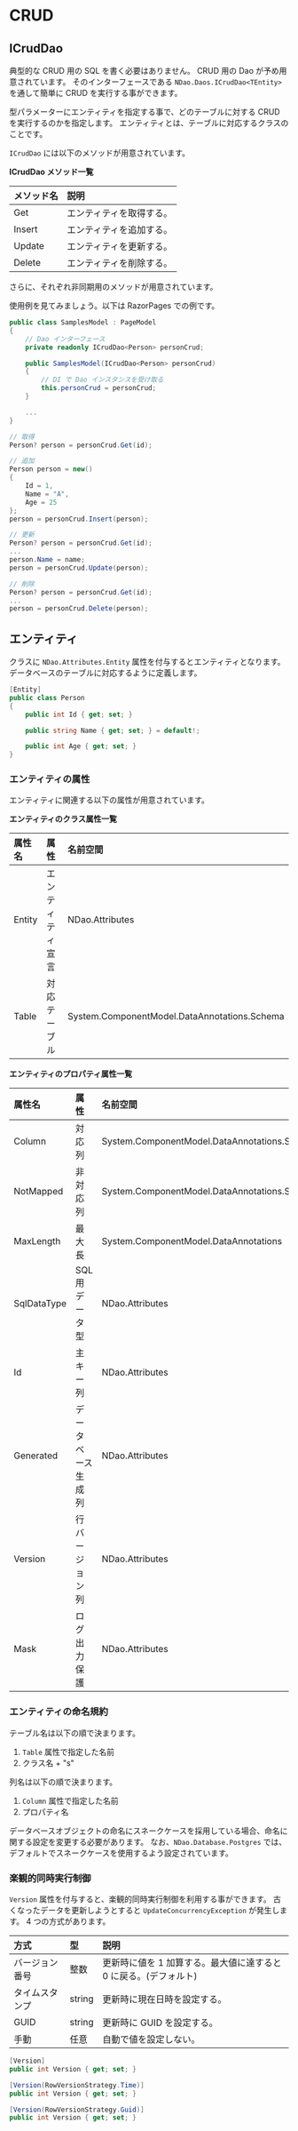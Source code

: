 # CRUD


## ICrudDao

典型的な CRUD 用の SQL を書く必要はありません。
CRUD 用の Dao が予め用意されています。
そのインターフェースである `NDao.Daos.ICrudDao<TEntity>` を通して簡単に CRUD を実行する事ができます。

型パラメーターにエンティティを指定する事で、どのテーブルに対する CRUD を実行するのかを指定します。
エンティティとは、テーブルに対応するクラスのことです。

`ICrudDao` には以下のメソッドが用意されています。

**ICrudDao メソッド一覧**

| メソッド名 | 説明 |
|:---|:---|
| Get | エンティティを取得する。 |
| Insert | エンティティを追加する。 |
| Update | エンティティを更新する。 | 
| Delete | エンティティを削除する。 |

さらに、それぞれ非同期用のメソッドが用意されています。

使用例を見てみましょう。以下は RazorPages での例です。

```csharp
public class SamplesModel : PageModel
{
	// Dao インターフェース
	private readonly ICrudDao<Person> personCrud;

    public SamplesModel(ICrudDao<Person> personCrud)
	{
		// DI で Dao インスタンスを受け取る
		this.personCrud = personCrud;
	}

	...
}
```

```csharp
// 取得
Person? person = personCrud.Get(id);
```

```csharp
// 追加
Person person = new()
{
	Id = 1,
	Name = "A",
	Age = 25
};
person = personCrud.Insert(person);
```

```csharp
// 更新
Person? person = personCrud.Get(id);
...
person.Name = name;
person = personCrud.Update(person);
```

```csharp
// 削除
Person? person = personCrud.Get(id);
...
person = personCrud.Delete(person);
```


## エンティティ

クラスに `NDao.Attributes.Entity` 属性を付与するとエンティティとなります。
データベースのテーブルに対応するように定義します。

```csharp
[Entity]
public class Person
{
	public int Id { get; set; }

	public string Name { get; set; } = default!;

	public int Age { get; set; }
}
```


### エンティティの属性

エンティティに関連する以下の属性が用意されています。

**エンティティのクラス属性一覧**

| 属性名 | 属性 | 名前空間 |
|:---|:---|:---|
| Entity | エンティティ宣言 | NDao.Attributes |
| Table | 対応テーブル | System.ComponentModel.DataAnnotations.Schema |

**エンティティのプロパティ属性一覧**

| 属性名 | 属性 | 名前空間 |
|:---|:---|:---|
| Column | 対応列 | System.ComponentModel.DataAnnotations.Schema |
| NotMapped | 非対応列 | System.ComponentModel.DataAnnotations.Schema |
| MaxLength | 最大長 | System.ComponentModel.DataAnnotations |
| SqlDataType | SQL 用データ型 | NDao.Attributes |
| Id | 主キー列 | NDao.Attributes |
| Generated | データベース生成列 | NDao.Attributes |
| Version | 行バージョン列 | NDao.Attributes |
| Mask | ログ出力保護 | NDao.Attributes |


### エンティティの命名規約

テーブル名は以下の順で決まります。
1. `Table` 属性で指定した名前
2. クラス名 + "s"

列名は以下の順で決まります。
1. `Column` 属性で指定した名前
2. プロパティ名

データベースオブジェクトの命名にスネークケースを採用している場合、命名に関する設定を変更する必要があります。
なお、`NDao.Database.Postgres` では、デフォルトでスネークケースを使用するよう設定されています。


### 楽観的同時実行制御

`Version` 属性を付与すると、楽観的同時実行制御を利用する事ができます。
古くなったデータを更新しようとすると `UpdateConcurrencyException` が発生します。
4 つの方式があります。

| 方式 | 型 | 説明 |
|:---|:---|:---|
| バージョン番号 | 整数 | 更新時に値を 1 加算する。最大値に達すると 0 に戻る。(デフォルト) |
| タイムスタンプ | string | 更新時に現在日時を設定する。 |
| GUID | string | 更新時に GUID を設定する。 |
| 手動 | 任意 | 自動で値を設定しない。 |

```csharp
[Version]
public int Version { get; set; }
```

```csharp
[Version(RowVersionStrategy.Time)]
public int Version { get; set; }
```

```csharp
[Version(RowVersionStrategy.Guid)]
public int Version { get; set; }
```
